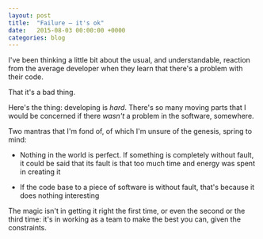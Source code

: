 ```yaml
---
layout: post
title:  "Failure — it's ok"
date:   2015-08-03 00:00:00 +0000
categories: blog
---
```

I've been thinking a little bit about the usual, and understandable, reaction from the average developer when they
learn that there's a problem with their code.

That it's a bad thing.

Here's the thing: developing is _hard_. There's so many moving parts that I would be concerned if there _wasn't_ a
problem in the software, somewhere.

Two mantras that I'm fond of, of which I'm unsure of the genesis, spring to mind:

 * Nothing in the world is perfect. If something is completely without fault, it could be said that its fault is that
 too much time and energy was spent in creating it

 * If the code base to a piece of software is without fault, that's because it does nothing interesting

The magic isn't in getting it right the first time, or even the second or the third time: it's in working as a team
to make the best you can, given the constraints.